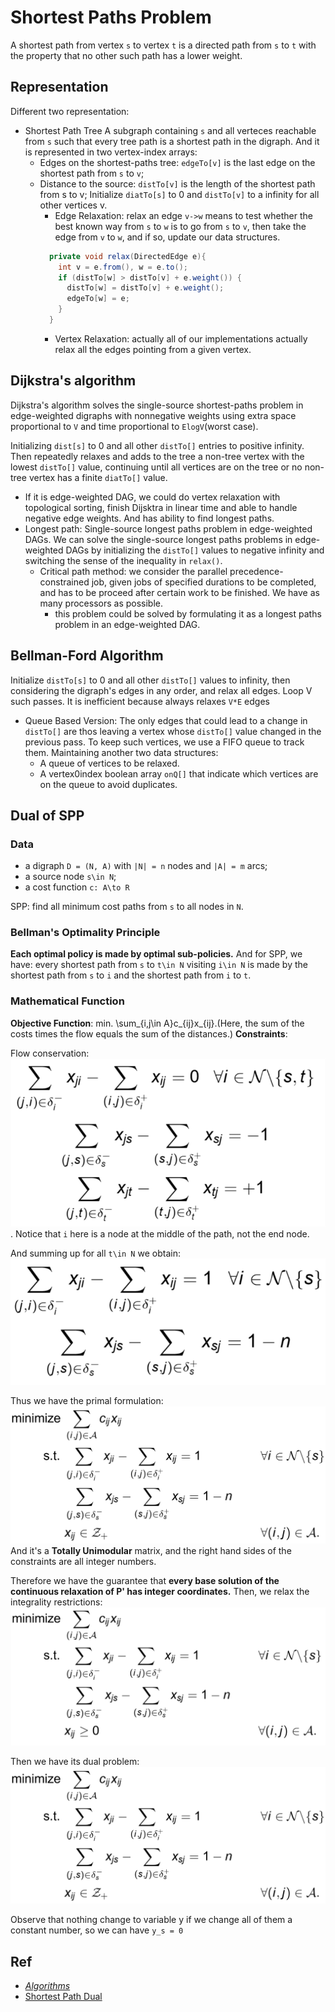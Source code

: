 # Shortest Paths Problem
A shortest path from vertex `s` to vertex `t` is a directed path from `s` to `t` with the property that no other such path has a lower weight.

## Representation
Different two representation:
- Shortest Path Tree
A subgraph containing `s` and all verteces reachable from `s` such that every tree path is a shortest path in the digraph. And it is represented in two vertex-index arrays:
  - Edges on the shortest-paths tree: `edgeTo[v]` is the last edge on the shortest path from `s` to `v`;
  - Distance to the source: `distTo[v]` is the length of the shortest path from s to v;
  Initialize `diatTo[s]` to 0 and `distTo[v]` to a infinity for all other vertices v.
    - Edge Relaxation: relax an edge `v->w` means to test whether the best known way from `s` to `w` is to go from `s` to `v`, then 
    take the edge from `v` to `w`, and if so, update our data structures.
    ```java
      private void relax(DirectedEdge e){
        int v = e.from(), w = e.to();
        if (distTo[w] > distTo[v] + e.weight()) {
          distTo[w] = distTo[v] + e.weight();
          edgeTo[w] = e;
        }
      }
    ```
    - Vertex Relaxation: actually all of our implementations actually relax all the edges pointing from a given vertex.
    
## Dijkstra's algorithm
Dijkstra's algorithm solves the single-source shortest-paths problem in edge-weighted digraphs with nonnegative weights using 
extra space proportional to `V` and time proportional to `ElogV`(worst case).

Initializing `dist[s]` to 0 and all other `distTo[]` entries to positive infinity. Then repeatedly relaxes and adds to the tree 
a non-tree vertex with the lowest `distTo[]` value, continuing until all vertices are on the tree or no non-tree vertex has a 
finite `diatTo[]` value.

- If it is edge-weighted DAG, we could do vertex relaxation with topological sorting, finish Dijsktra in linear time and able to 
handle negative edge weights. And has ability to find longest paths.
- Longest path: Single-source longest paths problem in edge-weighted DAGs. We can solve the single-source longest paths problems in edge-weighted DAGs by initializing the `distTo[]` values to negative infinity and switching the sense of the inequality in `relax()`.
  - Critical path method: we consider the parallel precedence-constrained job, given jobs of specified durations to be completed, and has 
  to be proceed after certain work to be finished. We have as many processors as possible.
    - this problem could be solved by formulating it as a longest paths problem in an edge-weighted DAG.
    
## Bellman-Ford Algorithm
Initialize `distTo[s]` to 0 and all other `distTo[]` values to infinity, then considering the digraph's edges in any order, and relax 
all edges. Loop V such passes. It is inefficient because always relaxes `V*E` edges

- Queue Based Version: The only edges that could lead to a change in `distTo[]` are thos leaving a vertex whose `distTo[]` value changed in the previous pass. To keep such vertices, we use a FIFO queue to track them. Maintaining another two data structures:
  - A queue of vertices to be relaxed.
  - A vertex0index boolean array `onQ[]` that indicate which vertices are on the queue to avoid duplicates.

## Dual of SPP
### Data
- a digraph `D = (N, A)` with `|N| = n` nodes and `|A| = m` arcs;
- a source node `s\in N`;
- a cost function `c: A\to R`

SPP: find all minimum cost paths from `s` to all nodes in `N`.
### Bellman's Optimality Principle
**Each optimal policy is made by optimal sub-policies.**
And for SPP, we have: every shortest path from `s` to `t\in N` visiting `i\in N` is made by the shortest path from `s` to `i` and the shortest path from `i` to `t`.

### Mathematical Function
**Objective Function**: min. \sum_{i,j\in A}c_{ij}x_{ij}.(Here, the sum of the costs times the flow equals the sum of the distances.)
**Constraints**:

Flow conservation: ![Flow Conservation](https://raw.githubusercontent.com/XingGaoY/algorithm/master/img/Flow%20Conservation.png). 
Notice that `i` here is a node at the middle of the path, not the end node.

And summing up for all `t\in N` we obtain: ![Flow Conservation(1)](https://raw.githubusercontent.com/XingGaoY/algorithm/master/img/Flow%20Conservation(1).png)

Thus we have the primal formulation:![Primal Formulation](https://raw.githubusercontent.com/XingGaoY/algorithm/master/img/Primal%20Formulation.png)
And it's a **Totally Unimodular** matrix, and the right hand sides of the constraints are all integer numbers.

Therefore we have the guarantee that **every base solution of the continuous relaxation of P' has integer coordinates.** Then, we relax
the integrality restrictions:![Primal Formulation](https://raw.githubusercontent.com/XingGaoY/algorithm/master/img/Primal%20Formulation(1).png)

Then we have its dual problem: ![Dual Formulation](https://raw.githubusercontent.com/XingGaoY/algorithm/master/img/Primal%20Formulation.png)

Observe that nothing change to variable y if we change all of them a constant number, so we can have `y_s = 0`

## Ref
- [*Algorithms*](https://algs4.cs.princeton.edu/44sp/)
- [Shortest Path Dual](https://pdfs.semanticscholar.org/presentation/36ee/f917703238dffba7dd594379aea7c2b31066.pdf)
